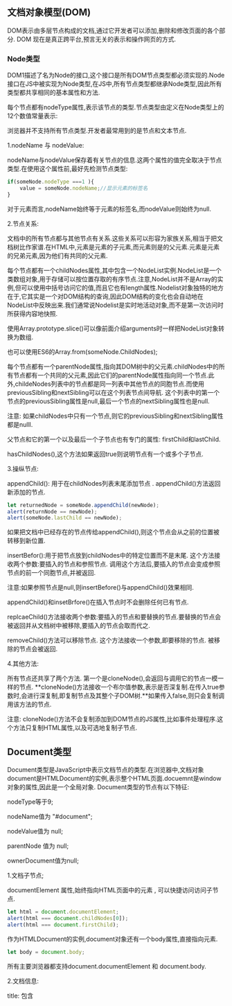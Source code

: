 ## 文档对象模型(DOM)

DOM表示由多层节点构成的文档,通过它开发者可以添加,删除和修改页面的各个部分. DOM 现在是真正跨平台,预言无关的表示和操作网页的方式.

### Node类型

DOM1描述了名为Node的接口,这个接口是所有DOM节点类型都必须实现的.Node接口在JS中被实现为Node类型,在JS中,所有节点类型都继承Node类型,因此所有类型都共享相同的基本属性和方法.

每个节点都有nodeType属性,表示该节点的类型.节点类型由定义在Node类型上的12个数值常量表示:

浏览器并不支持所有节点类型.开发者最常用到的是节点和文本节点.

1.nodeName 与 nodeValue:

nodeName与nodeValue保存着有关节点的信息.这两个属性的值完全取决于节点类型.在使用这个属性前,最好先检测节点类型:

```js
if(someNode.nodeType ===1 ){
    value = someNode.nodeName;//显示元素的标签名
}
```

对于元素而言,nodeName始终等于元素的标签名,而nodeValue则始终为null.

2.节点关系:

文档中的所有节点都与其他节点有关系.这些关系可以形容为家族关系,相当于把文档树比作家谱.在HTML中,<body>元素是<html>元素的子元素,而<html>元素则是<body>的父元素.<head>元素是<body>元素的兄弟元素,因为他们有共同的父元素<html>.

每个节点都有一个childNodes属性,其中包含一个NodeList实例.NodeList是一个类数组对象,用于存储可以按位置存取的有序节点.注意,NodeList并不是Array的实例,但可以使用中括号访问它的值,而且它也有length属性.Nodelist对象独特的地方在于,它其实是一个对DOM结构的查询,因此DOM结构的变化也会自动地在NodeList中反映出来.我们通常说Nodelist是实时地活动对象,而不是第一次访问时所获得内容地快照.

使用Array.prototype.slice()可以像前面介绍arguments时一样把NodeList对象转换为数组.

也可以使用ES6的Array.from(someNode.ChildNodes);

每个节点都有一个parentNode属性,指向其DOM树中的父元素.childNodes中的所有节点都有一个共同的父元素,因此它们的parentNode属性指向同一个节点.此外,childeNodes列表中的节点都是同一列表中其他节点的同胞节点.而使用previousSibling和nextSibling可以在这个列表节点间导航. 这个列表中的第一个节点的previousSibling属性是null,最后一个节点的nextSibling属性也是null.

注意: 如果childNodes中只有一个节点,则它的previousSibling和nextSibling属性都是nulll.

父节点和它的第一个以及最后一个子节点也有专门的属性: firstChild和lastChild.

hasChildNodes(),这个方法如果返回true则说明节点有一个或多个子节点.

3.操纵节点:

appendChild(): 用于在childNodes列表末尾添加节点 .  appendChild()方法返回新添加的节点.

```js
let returnedNode = someNode.appendChild(newNode);
alert(returnNode == newNode);
alert(someNode.lastChild == newNode);
```

如果把文档中已经存在的节点传给appendChild(),则这个节点会从之前的位置被转移到新位置.

insertBefor():用于把节点放到childNodes中的特定位置而不是末尾. 这个方法接收两个参数:要插入的节点和参照节点. 调用这个方法后,要插入的节点会变成参照节点的前一个同胞节点,并被返回.

 注意:如果参照节点是null,则insertBefore()与appendChild()效果相同.

appendChild()和insetBrfore()在插入节点时不会删除任何已有节点.

replcaeChild()方法接收两个参数:要插入的节点和要替换的节点.要替换的节点会被返回并从文档树中被移除,要插入的节点会取而代之.

removeChild()方法可以移除节点. 这个方法接收一个参数,即要移除的节点. 被移除的节点会被返回.

4.其他方法:

所有节点还共享了两个方法. 第一个是cloneNode(),会返回与调用它的节点一模一样的节点. **cloneNode()方法接收一个布尔值参数,表示是否深复制.在传入true参数时,会进行深复制,即复制节点及其整个子DOM树.**如果传入false,则只会复制调用该方法的节点.

注意: cloneNode()方法不会复制添加到DOM节点的JS属性,比如事件处理程序.这个方法只复制HTML属性,以及可选地复制子节点.

## Document类型

Document类型是JavaScript中表示文档节点的类型.在浏览器中,文档对象document是HTMLDocument的实例,表示整个HTML页面.docuemnt是window对象的属性,因此是一个全局对象. Document类型的节点有以下特征:

nodeType等于9;

nodeName值为 "#document";

nodeValue值为 null;

parentNode 值为 null;

ownerDocument值为null;

1.文档子节点;

documentElement 属性,始终指向HTML页面中的<html>元素 , 可以快捷访问访问子节点.

```js
let html = document.documentElement;
alert(html === document.childNodes[0]);
alert(html === document.firstChild);
```

作为HTMLDocument的实例,document对象还有一个body属性,直接指向<body>元素.

```js
let body = document.body;
```

所有主要浏览器都支持document.documentElement 和 document.body.

2.文档信息:

title: 包含<title>元素中的文本,通常显示在浏览器窗口或标签页的标题栏.通过这个属性可以读写页面的标题,修改后的标题也会反映在浏览器标题栏上.

```js
let originalTitle = document.title;
        document.title = "New page List";
```

URL: 包含当前页面的完整URL(地址栏中的URL),

domain: 包含页面的域名.

referrer: 包含链接到当前页面的那个页面的URL.如果当前页面没有来源,则referrer属性包含空字符串.

在这些属性中,只有domain属性是可以设置的.出于安全考虑,给domain属性设置的值是有限制的. 如果URL包含子域名如p2p.wrox.com , 则可以将domain设置为"www.wrox",不能给这个属性设置URL中不包含的值.

```js
 // 页面来自p2p.wrox.com
       document.domain = 'wrox.com';  //成功!
       document.domain = 'nczonline.net'; //出错!
```

浏览器对domain还有一个限制,即这个属性一旦放松就不能再收紧. 比如,把document.domain设置为"wrox.com"之后,就不能再将其设置回"p2p.wrox.com";

3.定位元素:

 getElementById()方法接收一个参数,即要获取元素的ID,如果找到了则返回这个元素,如果没有找到则返回null. 参数ID必须跟元素在页面中的id属性值完全匹配,包括大小写.

**如果页面中存在多个具有相同ID的元素,则getElementById()返回在文档中出现的第一个元素.**

getElementsByTagName()是另一个常用来获取元素引用的方法.这个方法接收一个参数,即要获取元素的标签名,返回包含零个或多个元素的NodeList.

namedItem(),可以通过标签的name属性取得某一项的引用.

对于name属性的元素,还可以直接使用中括号来获取.

```js
let myImage = images['myImage'];
```

要取得文档中的所有元素,可以给getElementByTagName()传入 *.

getElementsByName()方法会返回具有给定name属性的所有元素.getElementsByName()方法常用于单选按钮.

4.特殊集合:

document.anchors 包含文档中所有带name属性的<a>元素.

document.forms包含文档中所有<form>元素.

document.images包含文档中所有<img>元素.

document.links包含文档中所有带href属性的<a>元素.

6.文档写入:

document对象有一个古老的能力,即向网页输出流中写入内容.

write()简单写入文本,而writeln()还会在字符串末尾追加一个换行符(\n).

7.创建元素

docuemnt.createElement()方法创建新元素.这个方法接收一个参数,即要创建元素的标签名.在HTML文档中,标签名是不区分大小写的.

可以再为其添加属性,添加更多子元素.

```js
div.id = "mNewDiv";
div.className = "box"
```

要把元素添加到文档树,可以使用appendChild(),insertBefore()或replaceChild.

### Text类型

Text节点由Text类型表示,包含按字面解释的纯文本,也可能包含转义后的HTML字符,但不含HTML代码.

Text类型的节点具有以下特征:

nodeType等于3, nodeName值为"#text" , nodeValue值为节点中包含的文本; parentNode值为Element对象. 不包含子节点.

**Text节点中包含的文本可以通过nodeValue属性访问,也可以通过data属性访问,这两个属性包含相同的值**.修改nodeValue或data属性的值,也会在另一个属性反映出来.

appendData(text):向节点末尾添加文本text.

deleteData(offset,count): 从位置offset开始删除count个字符.

insertData(offset,text) 在位置offset插入text.

replaceData(offset,count,text) 用text替换从位置offset到offset + count的文本.

splitText(offset) : 在位置offset将当前文本拆分为两个文本节点.

substringData(offset,count): 提取从位置offset到offset+count的文本.

length: 获取文本节点中包含的字符数量.

1.创建文本节点:

document.createTextNode() : 创建新文本节点,它接收一个参数,即要插入节点的文本.

